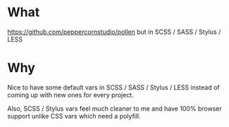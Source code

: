 # What

https://github.com/peppercornstudio/pollen but in SCSS / SASS / Stylus / LESS

# Why

Nice to have some default vars in SCSS / SASS / Stylus / LESS instead of coming up with new ones for every project.

Also, SCSS / Stylus vars feel much cleaner to me and have 100% browser support unlike CSS vars which need a polyfill.


